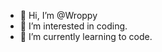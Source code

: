 - 👋 Hi, I’m @Wroppy
- 👀 I’m interested in coding.
- 🌱 I’m currently learning to code.

<!---
Wroppy/Wroppy is a ✨ special ✨ repository because its `README.md` (this file) appears on your GitHub profile.
You can click the Preview link to take a look at your changes.
--->
